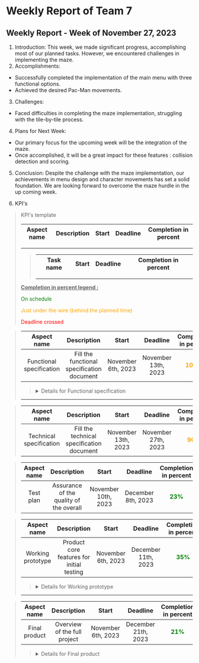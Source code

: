 # Weekly Report of Team 7
## Weekly Report - Week of November 27, 2023
1. Introduction:
This week, we made significant progress, accomplishing most of our planned tasks. However, we encountered challenges in implementing the maze.
2. Accomplishments:
- Successfully completed the implementation of the main menu with three functional options.
- Achieved the desired Pac-Man movements.
3. Challenges:
- Faced difficulties in completing the maze implementation, struggling with the tile-by-tile process.
4. Plans for Next Week:
- Our primary focus for the upcoming week will be the integration of the maze.
- Once accomplished, it will be a great impact for these features : collision detection and scoring.
5. Conclusion:
Despite the challenge with the maze implementation, our achievements in menu design and character movements has set a solid foundation. We are looking forward to overcome the maze hurdle in the up coming week.


6. KPI's
>KPI's template 
>
>Aspect name|Description|Start|Deadline|Completion in percent|
>|:-:|:-:|:-:|:-:|:-:|
>---
>>|Task name|Start|Deadline|Completion in percent|
>>|:-:|:-:|:-:|:-:|
>>---
>**<u>Completion in percent legend :</u>**
>
><span style=color:green>On schedule</span>
>
><span style=color:orange>Just under the wire (behind the planned time)</span>
>
><span style=color:red>Deadline crossed</span>




>|Aspect name|Description|Start|Deadline|Completion in percent|
>|:-:|:-:|:-:|:-:|:-:|
>|Functional specification|Fill the functional specification document|November 6th, 2023|November 13th, 2023|<span style=color:orange>**100%**</span>|
>><details>
>>  <summary>Details for Functional specification</summary>
>>  
>>  |Task name|Start|Deadline|Completion in percent|
>>  |:-:|:-:|:-:|:-:|
>>  |Analyze call for tender|November 6th, 2023|November 8th, 2023|<span style=color:green>**100%**</span>|
>>  |Mindmap ideas|November 6th, 2023|November 8th, 2023|<span style=color:green>**100%**</span>|
>>  |Reverse mindmap|November 6th, 2023|November 8th, 2023|<span style=color:green>**100%**</span>|
>></details>
>---


>|Aspect name|Description|Start|Deadline|Completion in percent|
>|:-:|:-:|:-:|:-:|:-:|
>|Technical specification|Fill the technical specification document|November 13th, 2023|November 27th, 2023|<span style=color:orange>**90%**</span>|
<!-- >><details>
>>  <summary>Details for Technical specification</summary>
>>  
>>  |Task name|Start|Deadline|Completion in percent|
>>  |:-:|:-:|:-:|:-:|
>>  |||||
>></details> -->

>|Aspect name|Description|Start|Deadline|Completion in percent|
>|:-:|:-:|:-:|:-:|:-:|
>|Test plan|Assurance of the quality of the overall|November 10th, 2023|December 8th, 2023|<span style=color:green>**23%**</span>|
<!-- >><details>
>>  <summary>Details for Test plan</summary>
>>  
>>  |Task name|Start|Deadline|Completion in percent|
>>  |:-:|:-:|:-:|:-:|
>>  |||||
>></details>
>--- -->

>|Aspect name|Description|Start|Deadline|Completion in percent|
>|:-:|:-:|:-:|:-:|:-:|
>|Working prototype|Product core features for initial testing|November 6th, 2023|December 11th, 2023|<span style=color:green>**35%**</span>|
>><details>
>>  <summary>Details for Working prototype</summary>
>>  
>>  |Task name|Start|Deadline|Completion in percent|
>>  |:-:|:-:|:-:|:-:|
>>  |Create sprites|November 17th, 2023|November 27th, 2023|<span style=color:green>**100%**</span>|
>>  |Create the main menu|November 17th, 2023|December 1th, 2023|<span style=color:green>**100%**</span>|
>>  |Create mazes + implementation|November 17th, 2023|December 1th, 2023|<span style=color:red>**75%**</span>|
>>  |Implement Pac-Man’s movement|November 17th, 2023|December 1th, 2023|<span style=color:green>**100%**</span>|
>>  |Implement collisions||December 8th, 2023|<span style=color:white>**0%**</span>|
>>  |Implement ghost’s movement|December 4th, 2023|December 8th, 2023|<span style=color:white>**0%**</span>|
>>  |Scoring||December 8th, 2023|<span style=color:white>**0%**</span>|
>>  |Create the settings menu|November 20th, 2023|December 8th, 2023|<span style=color:green>**60%**</span>|
>></details>
>---

>|Aspect name|Description|Start|Deadline|Completion in percent|
>|:-:|:-:|:-:|:-:|:-:|
>|Final product|Overview of the full project|November 6th, 2023| December 21th, 2023|<span style=color:green>**21%**</span>|
>><details>
>>  <summary>Details for Final product</summary>
>>  
>>  |Task name|Start|Deadline|Completion in percent|
>>  |:-:|:-:|:-:|:-:|
>>  |Functional specification|November 6th, 2023|November 13th, 2023|<span style=color:orange>**100%**</span>|
>>  |Technical specification|November 13th, 2023|November 27th, 2023|<span style=color:orange>**100%**</span>|
>>  |Test plan|November 10th, 2023|December 8th, 2023|<span style=color:green>**23%**</span>|
>>  |Working prototype|November 6th, 2023|December 11th, 2023|<span style=color:green>**35%**</span>|
>>  |High Score||December 8th, 2023|<span style=color:white>**0%**</span>|
>>  |Implement game over menu||December 17th, 2023|<span style=color:white>**0%**</span>|
>>  |Implement key binds||December 17th, 2023|<span style=color:white>**0%**</span>|
>>  |Implement sounds||December 17th, 2023|<span style=color:white>**0%**</span>|
>></details>




